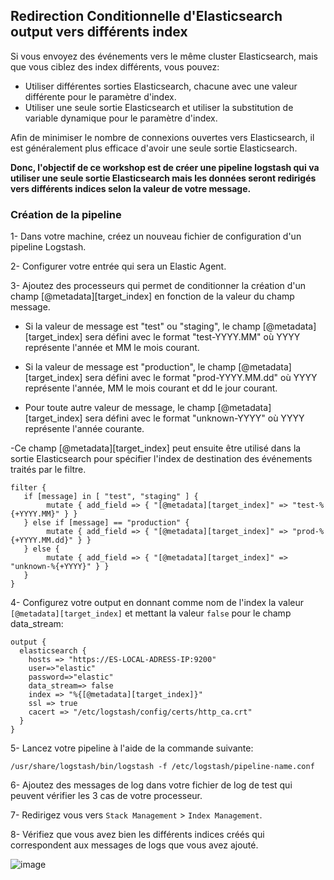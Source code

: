 ## Redirection Conditionnelle d'Elasticsearch output vers différents index

Si vous envoyez des événements vers le même cluster Elasticsearch, mais que vous ciblez des index différents, vous pouvez: 

- Utiliser différentes sorties Elasticsearch, chacune avec une valeur différente pour le paramètre d'index.
- Utiliser une seule sortie Elasticsearch et utiliser la substitution de variable dynamique pour le paramètre d'index.

Afin de minimiser le nombre de connexions ouvertes vers Elasticsearch, il est généralement plus efficace d'avoir une seule sortie Elasticsearch. 

**Donc, l'objectif de ce workshop est de créer une pipeline logstash qui va utiliser une seule sortie Elasticsearch mais les données seront redirigés vers différents indices selon la valeur de votre message.**

### Création de la pipeline

1- Dans votre machine, créez un nouveau fichier de configuration d'un pipeline Logstash.

2- Configurer votre entrée qui sera un Elastic Agent.

3- Ajoutez des processeurs qui permet de conditionner la création d'un champ [@metadata][target_index] en fonction de la valeur du champ message. 

- Si la valeur de message est "test" ou "staging", le champ [@metadata][target_index] sera défini avec le format "test-YYYY.MM" où YYYY représente l'année et MM le mois courant. 

- Si la valeur de message est "production", le champ [@metadata][target_index] sera défini avec le format "prod-YYYY.MM.dd" où YYYY représente l'année, MM le mois courant et dd le jour courant. 

- Pour toute autre valeur de message, le champ [@metadata][target_index] sera défini avec le format "unknown-YYYY" où YYYY représente l'année courante. 

-Ce champ [@metadata][target_index] peut ensuite être utilisé dans la sortie Elasticsearch pour spécifier l'index de destination des événements traités par le filtre.

```
filter {
   if [message] in [ "test", "staging" ] {
        mutate { add_field => { "[@metadata][target_index]" => "test-%{+YYYY.MM}" } }
   } else if [message] == "production" {
        mutate { add_field => { "[@metadata][target_index]" => "prod-%{+YYYY.MM.dd}" } }
   } else {
        mutate { add_field => { "[@metadata][target_index]" => "unknown-%{+YYYY}" } }
   }
}
```

4- Configurez votre output en donnant comme nom de l'index la valeur `[@metadata][target_index]` et mettant la valeur `false` pour le champ data_stream:

```
output {
  elasticsearch {
    hosts => "https://ES-LOCAL-ADRESS-IP:9200"
    user=>"elastic"
    password=>"elastic"
    data_stream=> false
    index => "%{[@metadata][target_index]}"
    ssl => true
    cacert => "/etc/logstash/config/certs/http_ca.crt"
  }
}
```

5- Lancez votre pipeline à l'aide de la commande suivante: 

```
/usr/share/logstash/bin/logstash -f /etc/logstash/pipeline-name.conf
```

6- Ajoutez des messages de log dans votre fichier de log de test qui peuvent vérifier les 3 cas de votre processeur.

7- Redirigez vous vers `Stack Management` > `Index Management`.

8- Vérifiez que vous avez bien les différents indices créés qui correspondent aux messages de logs que vous avez ajouté.

![image](https://github.com/kplr-training/Elastic-Ingest/assets/123748177/a8b22afb-1841-44f3-a2d9-9ef679c56134)

